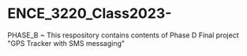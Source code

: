 # ENCE_3220_Class2023-
PHASE_B 
~ This respository contains contents of Phase D Final project "GPS Tracker with SMS messaging" 
